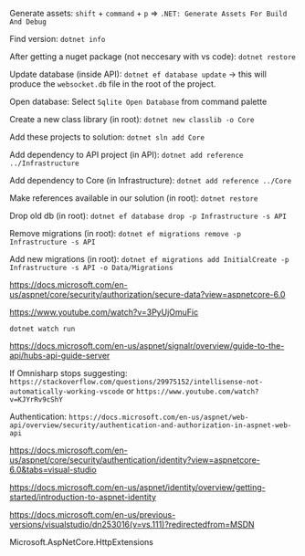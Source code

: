 Generate assets:  `shift` + `command` + `p` => `.NET: Generate Assets For Build And Debug`

Find version: `dotnet info`

After getting a nuget package (not neccesary with vs code): `dotnet restore`

Update database (inside API): `dotnet ef database update` -> this will produce the `websocket.db` file in the root of the project.

Open database: Select `Sqlite Open Database` from command palette

Create a new class library (in root): `dotnet new classlib -o Core`

Add these projects to solution: `dotnet sln add Core`

Add dependency to API project (in API): `dotnet add reference ../Infrastructure`

Add dependency to Core (in Infrastructure): `dotnet add reference ../Core`

Make references available in our solution (in root): `dotnet restore`

Drop old db (in root): `dotnet ef database drop -p Infrastructure -s API`

Remove migrations (in root): `dotnet ef migrations remove -p Infrastructure -s API`

Add new migrations (in root): `dotnet ef migrations add InitialCreate -p Infrastructure -s API -o Data/Migrations`

https://docs.microsoft.com/en-us/aspnet/core/security/authorization/secure-data?view=aspnetcore-6.0

https://www.youtube.com/watch?v=3PyUjOmuFic

`dotnet watch run`

https://docs.microsoft.com/en-us/aspnet/signalr/overview/guide-to-the-api/hubs-api-guide-server

If Omnisharp stops suggesting: `https://stackoverflow.com/questions/29975152/intellisense-not-automatically-working-vscode` or `https://www.youtube.com/watch?v=KJYrRv9cShY`

Authentication:  `https://docs.microsoft.com/en-us/aspnet/web-api/overview/security/authentication-and-authorization-in-aspnet-web-api`

https://docs.microsoft.com/en-us/aspnet/core/security/authentication/identity?view=aspnetcore-6.0&tabs=visual-studio

https://docs.microsoft.com/en-us/aspnet/identity/overview/getting-started/introduction-to-aspnet-identity

https://docs.microsoft.com/en-us/previous-versions/visualstudio/dn253016(v=vs.111)?redirectedfrom=MSDN


Microsoft.AspNetCore.HttpExtensions